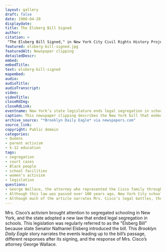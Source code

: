 ```yaml
--- 
layout: gallery
draft: false
date: 1900-04-20
displaydate: 
title: The Elsberg Bill Signed
author: 
citation: >
 "The Elsberg Bill Signed," in New York City Civil Rights History Project, Accessed: [Month Day, Year], https://nyccivilrightshistory.org/gallery/elsberg-bill-signed.
featured: elsberg-bill-signed.jpg
featuredAlt: Newspaper clipping
detailedDescr: 
embed: 
embedTitle: 
text: elsberg-bill-signed
mapembed: 
audio: 
audioTitle: 
audioTranscript: 
video: 
videoTitle: 
closeRdImg: 
closeRdLink: 
eventname: New York’s state legislature ends legal segregation in schools
caption: This newspaper clipping describes the New York bill that ended legal segregation in schools. It was called the “Elsberg Bill” because it had been proposed by Senator Elsberg.
archive_source: "*Brooklyn Daily Eagle* via newspapers.com"
source_link: 
copyright: Public domain
categories: 
- Queens
- parent activism
- k-12 education
tags: 
- segregation
- court cases 
- Black people 
- school facilities
- women's activism 
- legislation
questions:
- George Wallace, the attorney who represented the Cisco family throughout its legal battle for desegregation, is quoted at length in the end of the article. What is he saying here? How would you put it in your own words? 
- Although this law was passed over 100 years ago, New York City schools still remain some of the most segregated in the country. Why do you think that is? How might Wallace’s way of talking about the “Elsberg Bill” help explain why segregation continues?
- Although much of the article narrates Mrs. Cisco’s legal battles, there is not a single quote from her in the story? Why might that be? Why do you think the paper did not include her voice in the article?"
--- 
```


Mrs. Cisco’s activism brought attention to segregated schooling in New York, and the state adopted a new law that ended legal segregation in schools. This legislation was regularly referred to as the "Elsberg Bill” because state Senator Nathaniel Elsberg introduced the bill. This *Brooklyn Daily Eagle* story narrates the events leading up to the bill’s passage, different responses after its signing, and the response of Mrs. Cisco’s attorney George Wallace.
